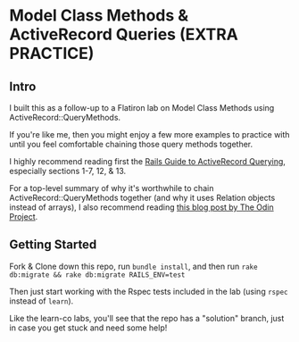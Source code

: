 # Model Class Methods & ActiveRecord Queries (EXTRA PRACTICE)

## Intro

I built this as a follow-up to a Flatiron lab on Model Class Methods using ActiveRecord::QueryMethods.

If you're like me, then you might enjoy a few more examples to practice with until you feel comfortable chaining those query methods together.

I highly recommend reading first the [Rails Guide to ActiveRecord Querying](https://guides.rubyonrails.org/active_record_querying.html), especially sections 1-7, 12, & 13.

For a top-level summary of why it's worthwhile to chain ActiveRecord::QueryMethods together (and why it uses Relation objects instead of arrays), I also recommend reading [this blog post by The Odin Project](https://www.theodinproject.com/courses/ruby-on-rails/lessons/active-record-queries).

## Getting Started

Fork & Clone down this repo, run `bundle install`, and then run `rake db:migrate && rake db:migrate RAILS_ENV=test`

Then just start working with the Rspec tests included in the lab (using `rspec` instead of `learn`).

Like the learn-co labs, you'll see that the repo has a "solution" branch, just in case you get stuck and need some help!
